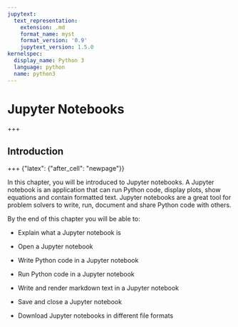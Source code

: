 ```yaml
---
jupytext:
  text_representation:
    extension: .md
    format_name: myst
    format_version: '0.9'
    jupytext_version: 1.5.0
kernelspec:
  display_name: Python 3
  language: python
  name: python3
---
```


# Jupyter Notebooks

+++

## Introduction

+++ {"latex": {"after_cell": "newpage"}}

In this chapter, you will be introduced to Jupyter notebooks. A Jupyter notebook is an application that can run Python code, display plots, show equations and contain formatted text.  Jupyter notebooks are a great tool for problem solvers to write, run, document and share Python code with others.

By the end of this chapter you will be able to:

 * Explain what a Jupyter notebook is

 * Open a Jupyter notebook
    
 * Write Python code in a Jupyter notebook

 * Run Python code in a Jupyter notebook
 
 * Write and render markdown text in a Jupyter notebook
    
 * Save and close a Jupyter notebook
 
 * Download Jupyter notebooks in different file formats
 

```{code-cell} ipython3

```
